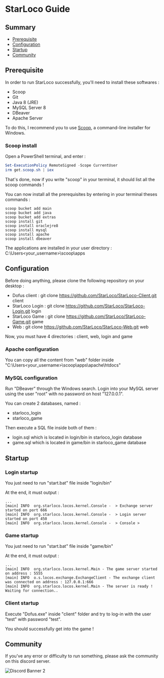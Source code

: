 # StarLoco Guide

## Summary
- [Prerequisite](#prerequisiteg)
- [Configuration](#configuration)
- [Startup](#startup)
- [Community](#community)

## Prerequisite

In order to run StarLoco successfully, you'll need to install these softwares :
- Scoop
- Git
- Java 8 (JRE)
- MySQL Server 8
- DBeaver
- Apache Server

To do this, I recommend you to use [Scoop](https://scoop.sh/), a command-line installer for Windows.

### Scoop install
Open a PowerShell terminal, and enter :
```powershell
Set-ExecutionPolicy RemoteSigned -Scope CurrentUser
irm get.scoop.sh | iex
```
That's done, now if you write "scoop" in your terminal, it should list all the scoop commands !

You can now install all the prerequisites by entering in your terminal theses commands :
```
scoop bucket add main
scoop bucket add java
scoop bucket add extras
scoop install git
scoop install oraclejre8
scoop install mysql
scoop install apache
scoop install dbeaver
```

The applications are installed in your user directory : C:\Users\<your_username>\scoop\apps

## Configuration

Before doing anything, please clone the following repository on your desktop :
- Dofus client : git clone https://github.com/StarLoco/StarLoco-Client.git client
- StarLoco Login : git clone https://github.com/StarLoco/StarLoco-Login.git login
- StarLoco Game : git clone https://github.com/StarLoco/StarLoco-Game.git game
- Web : git clone https://github.com/StarLoco/StarLoco-Web.git web

Now, you must have 4 directories : client, web, login and game

### Apache configuration

You can copy all the content from "web" folder inside "C:\Users\<your_username>\scoop\apps\apache\htdocs"

### MySQL configuration

Run "DBeaver" through the Windows search. Login into your MySQL server using the user "root" with no password on host "127.0.0.1".

You can create 2 databases, named :
- starloco_login
- starloco_game

Then execute a SQL file inside both of them :
- login.sql which is located in login/bin in starloco_login database
- game.sql which is located in game/bin in starloco_game database

## Startup

### Login startup

You just need to run "start.bat" file inside "login/bin"

At the end, it must output :
```
...
[main] INFO  org.starloco.locos.kernel.Console -  > Exchange server started on port 666
[main] INFO  org.starloco.locos.kernel.Console -  > Login server started on port 450
[main] INFO  org.starloco.locos.kernel.Console -  > Console >
```

### Game startup
You just need to run "start.bat" file inside "game/bin"

At the end, it must output :
```
...
[main] INFO  org.starloco.locos.kernel.Main - The game server started on address : 5555
[main] INFO  o.s.locos.exchange.ExchangeClient - The exchange client was connected on address : 127.0.0.1:666
[main] INFO  org.starloco.locos.kernel.Main - The server is ready ! Waiting for connection..
```

### Client startup

Execute "Dofus.exe" inside "client" folder and try to log-in with the user "test" with password "test".

You should successfully get into the game !

## Community

If you've any error or difficulty to run something, please ask the community on this discord server.

![Discord Banner 2](https://discordapp.com/api/guilds/856945561421086730/widget.png?style=banner2)




